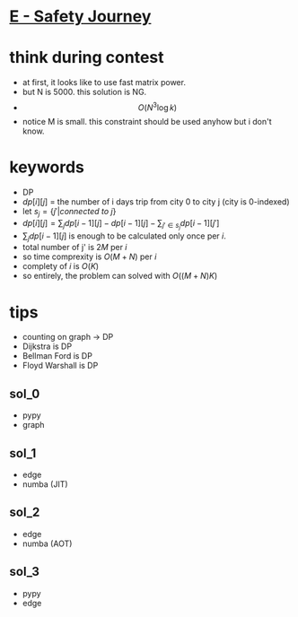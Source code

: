# [E - Safety Journey](https://atcoder.jp/contests/abc212/tasks/abc212_e)



# think during contest 
- at first, it looks like to use fast matrix power.
- but N is 5000. this solution is NG.
- $$ O(N^3\log{k}) $$
- notice M is small. this constraint should be used anyhow but i don't know.




# keywords 
- DP 
- $dp[i][j]$ = the number of i days trip from city 0 to city j (city is 0-indexed)
- let $s_j = \{j' | connected\ to\ j\}$
- $dp[i][j] = \sum_{j}{dp[i - 1][j]} - dp[i - 1][j] - \sum_{j'\in{s_j}}{dp[i - 1][j']}$
- $\sum_{j}{dp[i - 1][j]}$ is enough to be calculated only once per $i$.
- total number of j' is $2M$ per $i$
- so time comprexity is $O(M + N)$ per $i$ 
- complety of $i$ is $O(K)$
- so entirely, the problem can solved with $O((M + N)K)$


# tips 
- counting on graph -> DP
- Dijkstra is DP 
- Bellman Ford is DP 
- Floyd Warshall is DP



## sol_0
- pypy 
- graph


## sol_1
- edge
- numba (JIT)


## sol_2
- edge 
- numba (AOT)


## sol_3
- pypy
- edge 